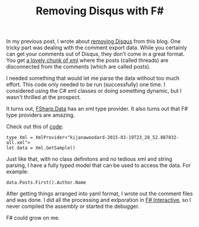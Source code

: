 ﻿---
title: Removing Disqus with F# 
published: July 28, 2016
tags: 
---

In my previous post, I wrote about [removing Disqus] from this blog. One tricky part was dealing with the comment export data. While you certainly can get your comments out of Disqus, they don't come in a great format. You get [a lovely chunk of xml][xml] where the posts (called threads) are disconnected from the comments (which are called posts).

I needed something that would let me parse the data without too much effort. This code only needed to be run (successfully) one time. I considered using the C# xml classes or doing something dynamic, but I wasn't thrilled at the prospect.

It turns out, [FSharp.Data] has an xml type provider. It also turns out that F# type providers are amazing.

Check out this of [code]:

    type Xml = XmlProvider<"kijanawoodard-2015-03-19T23_28_52.887832-all.xml">
    let data = Xml.GetSample()

Just like that, with no class definitons and no tedious xml and string parsing, I have a fully typed model that can be used to access the data. For example:

    data.Posts.First().Author.Name

After getting things arranged into yaml format, I wrote out the comment files and was done. I did all the processing and exlporation in [F# Interactive], so I never compiled the assembly or started the debugger.

F# could grow on me.


[removing Disqus]: /goodbye-disqus
[xml]: https://github.com/kijanawoodard/DisqusParser/blob/master/kijanawoodard-2015-03-19T23_28_52.887832-all.xml
[FSharp.Data]: http://fsharp.github.io/FSharp.Data/
[code]: https://github.com/kijanawoodard/DisqusParser/blob/master/tryout.fsx#L11
[F# Interactive]: https://fsharpforfunandprofit.com/installing-and-using/